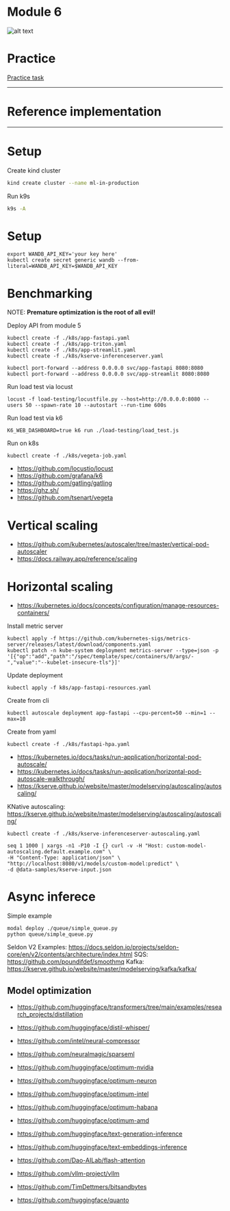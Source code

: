 # Module 6

![alt text](./../docs/serving.jpg)

# Practice 

[Practice task](./PRACTICE.md)

*** 

# Reference implementation

*** 



# Setup

Create kind cluster

```bash
kind create cluster --name ml-in-production
```

Run k9s

```bash
k9s -A
```


# Setup 


```
export WANDB_API_KEY='your key here'
kubectl create secret generic wandb --from-literal=WANDB_API_KEY=$WANDB_API_KEY
```


# Benchmarking

NOTE: **Premature optimization is the root of all evil!**

Deploy API from module 5

```
kubectl create -f ./k8s/app-fastapi.yaml
kubectl create -f ./k8s/app-triton.yaml
kubectl create -f ./k8s/app-streamlit.yaml
kubectl create -f ./k8s/kserve-inferenceserver.yaml
```

```
kubectl port-forward --address 0.0.0.0 svc/app-fastapi 8080:8080
kubectl port-forward --address 0.0.0.0 svc/app-streamlit 8080:8080
```

Run load test via locust

```
locust -f load-testing/locustfile.py --host=http://0.0.0.0:8080 --users 50 --spawn-rate 10 --autostart --run-time 600s
```

Run load test via k6

```
K6_WEB_DASHBOARD=true k6 run ./load-testing/load_test.js
```

Run on k8s 

```
kubectl create -f ./k8s/vegeta-job.yaml
```

- https://github.com/locustio/locust
- https://github.com/grafana/k6
- https://github.com/gatling/gatling
- https://ghz.sh/
- https://github.com/tsenart/vegeta


# Vertical scaling

- https://github.com/kubernetes/autoscaler/tree/master/vertical-pod-autoscaler
- https://docs.railway.app/reference/scaling 

# Horizontal scaling

- https://kubernetes.io/docs/concepts/configuration/manage-resources-containers/

Install metric server 

```
kubectl apply -f https://github.com/kubernetes-sigs/metrics-server/releases/latest/download/components.yaml
kubectl patch -n kube-system deployment metrics-server --type=json -p '[{"op":"add","path":"/spec/template/spec/containers/0/args/-","value":"--kubelet-insecure-tls"}]'
```

Update deployment 

```
kubectl apply -f k8s/app-fastapi-resources.yaml
```


Create from cli

```
kubectl autoscale deployment app-fastapi --cpu-percent=50 --min=1 --max=10
```

Create from yaml

```
kubectl create -f ./k8s/fastapi-hpa.yaml
```


- https://kubernetes.io/docs/tasks/run-application/horizontal-pod-autoscale/
- https://kubernetes.io/docs/tasks/run-application/horizontal-pod-autoscale-walkthrough/
- https://kserve.github.io/website/master/modelserving/autoscaling/autoscaling/


KNative autoscaling: https://kserve.github.io/website/master/modelserving/autoscaling/autoscaling/

```
kubectl create -f ./k8s/kserve-inferenceserver-autoscaling.yaml
```


```
seq 1 1000 | xargs -n1 -P10 -I {} curl -v -H "Host: custom-model-autoscaling.default.example.com" \
-H "Content-Type: application/json" \
"http://localhost:8080/v1/models/custom-model:predict" \
-d @data-samples/kserve-input.json
```

# Async inferece 


Simple example 

```
modal deploy ./queue/simple_queue.py
python queue/simple_queue.py
```


Seldon V2 Examples: https://docs.seldon.io/projects/seldon-core/en/v2/contents/architecture/index.html
SQS: https://github.com/poundifdef/smoothmq 
Kafka: https://kserve.github.io/website/master/modelserving/kafka/kafka/


## Model optimization

- https://github.com/huggingface/transformers/tree/main/examples/research_projects/distillation
- https://github.com/huggingface/distil-whisper/

- https://github.com/intel/neural-compressor
- https://github.com/neuralmagic/sparseml


- https://github.com/huggingface/optimum-nvidia
- https://github.com/huggingface/optimum-neuron
- https://github.com/huggingface/optimum-intel
- https://github.com/huggingface/optimum-habana
- https://github.com/huggingface/optimum-amd

- https://github.com/huggingface/text-generation-inference
- https://github.com/huggingface/text-embeddings-inference

- https://github.com/Dao-AILab/flash-attention
- https://github.com/vllm-project/vllm
- https://github.com/TimDettmers/bitsandbytes
- https://github.com/huggingface/quanto
